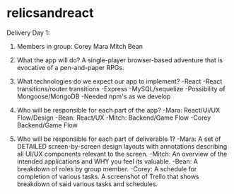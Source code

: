 # relicsandreact


Delivery Day 1:

1. Members in group:
        Corey
        Mara
        Mitch
        Bean

2. What the app will do?
        A single-player browser-based adventure that is evocative of a pen-and-paper RPGs.

3. What technologies do we expect our app to implement?
        -React
        -React transitions/router transitions
        -Express
        -MySQL/sequelize
        -Possibility of Mongoose/MongoDB
        -Needed npm's as we develop

4. Who will be responsible for each part of the app?
        -Mara:
            React/Ui/UX Flow/Design
        -Bean:
            React/UX
        -Mitch:
            Backend/Game Flow
        -Corey
            Backend/Game Flow

5. Who will be responsible for each part of deliverable 1?
        -Mara:
            A set of DETAILED screen-by-screen design layouts with annotations describing all UI/UX components relevant to the screen.
        -Mitch:
            An overview of the intended applications and WHY you feel its valuable.
        -Bean:
            A breakdown of roles by group member.
        -Corey:
            A schedule for completion of various tasks.
            A screenshot of Trello that shows breakdown of said various tasks and schedules.